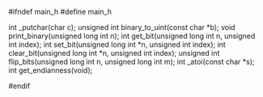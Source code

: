 #ifndef main_h
#define main_h

int _putchar(char c);
unsigned int binary_to_uint(const char *b);
void print_binary(unsigned long int n);
int get_bit(unsigned long int n, unsigned int index);
int set_bit(unsigned long int *n, unsigned int index);
int clear_bit(unsigned long int *n, unsigned int index);
unsigned int flip_bits(unsigned long int n, unsigned long int m);
int _atoi(const char *s);
int get_endianness(void);

#endif
